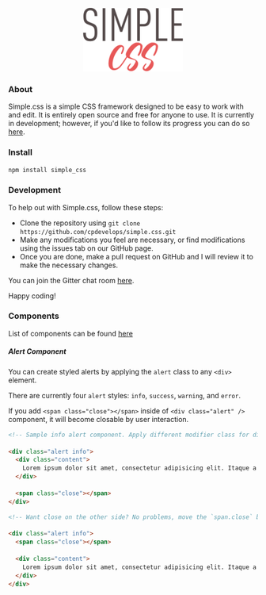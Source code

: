 <p align="center">
  <a href="http://cpdev.me/simple.css/">
    <img src="logo.svg" width="40%" alt="simple.css Logo" />
  </a>
</p>

### About
Simple.css is a simple CSS framework designed to be easy to work with and edit. It is entirely open source and free for anyone to use. It is currently in development; however, if you'd like to follow its progress you can do so [here](http://cpdev.me/simple.css/).

### Install

```npm install simple_css```

### Development
To help out with Simple.css, follow these steps:

- Clone the repository using `git clone https://github.com/cpdevelops/simple.css.git`
- Make any modifications you feel are necessary, or find modifications using the issues tab on our GitHub page.
- Once you are done, make a pull request on GitHub and I will review it to make the necessary changes.

You can join the Gitter chat room [here](https://gitter.im/draconicdevv/simple.css?utm_source=share-link&utm_medium=link&utm_campaign=share-link).

Happy coding!

### Components
List of components can be found [here](https://github.com/cpdevelops/simple.css/tree/master/src/components)

##### Alert Component
You can create styled alerts by applying the `alert` class to any `<div>` element.

There are currently four `alert` styles: `info`, `success`, `warning`, and `error`.

If you add `<span class="close"></span>` inside of `<div class="alert" />` component, it will become closable by user interaction.

```html
<!-- Sample info alert component. Apply different modifier class for different color variation -->

<div class="alert info">
  <div class="content">
    Lorem ipsum dolor sit amet, consectetur adipisicing elit. Itaque a error tenetur quo expedita pariatur soluta modi mollitia. Deserunt voluptas repellendus, sint sunt voluptatem doloremque repellat iure modi eius libero!
  </div>

  <span class="close"></span>
</div>
```

```html
<!-- Want close on the other side? No problems, move the `span.close` before `div.content` -->

<div class="alert info">
  <span class="close"></span>

  <div class="content">
    Lorem ipsum dolor sit amet, consectetur adipisicing elit. Itaque a error tenetur quo expedita pariatur soluta modi mollitia. Deserunt voluptas repellendus, sint sunt voluptatem doloremque repellat iure modi eius libero!
  </div>
</div>
```
